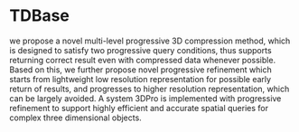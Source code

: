 # TDBase
we propose a novel multi-level progressive 3D compression method, which is designed to satisfy two progressive query conditions, thus supports returning correct result even with compressed data whenever possible. Based on this, we further propose novel progressive refinement which starts from lightweight low resolution representation for possible early return of results, and progresses to higher resolution representation, which can be largely avoided. A system 3DPro is implemented with progressive refinement to support highly efficient and accurate spatial queries for complex three dimensional objects.
